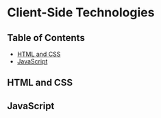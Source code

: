 # Client-Side Technologies

## Table of Contents
  - [HTML and CSS](#html-and-css)
  - [JavaScript](#javascript)

## HTML and CSS

## JavaScript

